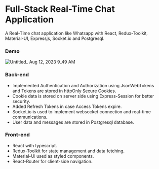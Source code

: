 # Full-Stack Real-Time Chat Application

A Real-Time chat application like Whatsapp with React, Redux-Toolkit, Material-UI, Expressjs, Socket.io and Postgresql.

### Demo
![Untitled_ Aug 12, 2023 9_49 AM](https://github.com/subraths/chat-application/assets/46223342/df8ce0e0-e161-4971-8fdb-d8ba01bb186d)


### Back-end

- Implemented Authentication and Authorization using JsonWebTokens and Tokens are stored in httpOnly Secure Cookies.
- Cookie data is stored on server side using Express-Session for better security.
- Added Refresh Tokens in case Access Tokens expire.
- Socket.io is used to implement websocket connection and real-time communications.
- User data and messages are stored in Postgresql database.

### Front-end

- React with typescript.
- Redux-Toolkit for state management and data fetching.
- Material-UI used as styled components.
- React-Router for client-side navigation.
